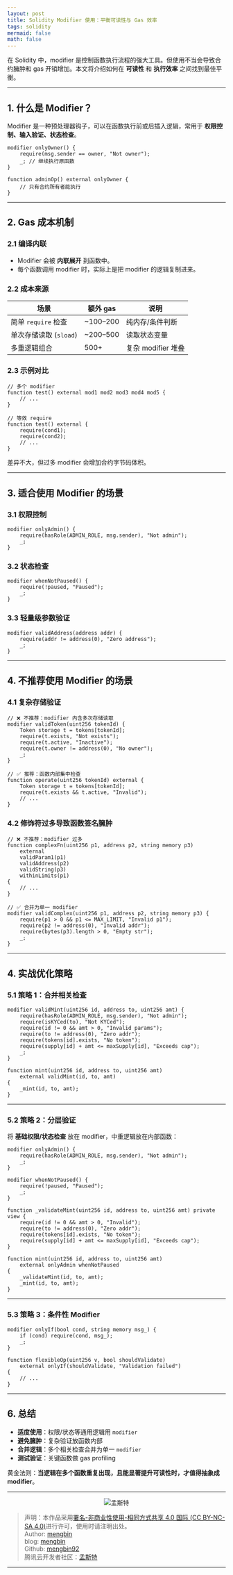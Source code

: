 ```yaml
---
layout: post
title: Solidity Modifier 使用：平衡可读性与 Gas 效率
tags: solidity
mermaid: false
math: false
---  
```


在 Solidity 中，modifier 是控制函数执行流程的强大工具。但使用不当会导致合约臃肿和 gas 开销增加。本文将介绍如何在 **可读性** 和 **执行效率** 之间找到最佳平衡。

---

## 1. 什么是 Modifier？

Modifier 是一种预处理器钩子，可以在函数执行前或后插入逻辑，常用于 **权限控制、输入验证、状态检查**。

```solidity
modifier onlyOwner() {
    require(msg.sender == owner, "Not owner");
    _; // 继续执行原函数
}

function adminOp() external onlyOwner {
    // 只有合约所有者能执行
}
```

---

## 2. Gas 成本机制

### 2.1 编译内联

* Modifier 会被 **内联展开** 到函数中。
* 每个函数调用 modifier 时，实际上是把 modifier 的逻辑复制进来。

### 2.2 成本来源

| 场景               | 额外 gas   | 说明             |
| ---------------- | -------- | -------------- |
| 简单 `require` 检查  | ~100–200 | 纯内存/条件判断       |
| 单次存储读取 (`sload`) | ~200–500 | 读取状态变量         |
| 多重逻辑组合           | 500+     | 复杂 modifier 堆叠 |

### 2.3 示例对比

```solidity
// 多个 modifier
function test() external mod1 mod2 mod3 mod4 mod5 {
    // ...
}

// 等效 require
function test() external {
    require(cond1);
    require(cond2);
    // ...
}
```

差异不大，但过多 modifier 会增加合约字节码体积。

---

## 3. 适合使用 Modifier 的场景

### 3.1 权限控制

```solidity
modifier onlyAdmin() {
    require(hasRole(ADMIN_ROLE, msg.sender), "Not admin");
    _;
}
```

### 3.2 状态检查

```solidity
modifier whenNotPaused() {
    require(!paused, "Paused");
    _;
}
```

### 3.3 轻量级参数验证

```solidity
modifier validAddress(address addr) {
    require(addr != address(0), "Zero address");
    _;
}
```

---

## 4. 不推荐使用 Modifier 的场景

### 4.1 复杂存储验证

```solidity
// ❌ 不推荐：modifier 内含多次存储读取
modifier validToken(uint256 tokenId) {
    Token storage t = tokens[tokenId];
    require(t.exists, "Not exists");
    require(t.active, "Inactive");
    require(t.owner != address(0), "No owner");
    _;
}

// ✅ 推荐：函数内部集中检查
function operate(uint256 tokenId) external {
    Token storage t = tokens[tokenId];
    require(t.exists && t.active, "Invalid");
    // ...
}
```

### 4.2 修饰符过多导致函数签名臃肿

```solidity
// ❌ 不推荐：modifier 过多
function complexFn(uint256 p1, address p2, string memory p3)
    external
    validParam1(p1)
    validAddress(p2)
    validString(p3)
    withinLimits(p1)
{
    // ...
}

// ✅ 合并为单一 modifier
modifier validComplex(uint256 p1, address p2, string memory p3) {
    require(p1 > 0 && p1 <= MAX_LIMIT, "Invalid p1");
    require(p2 != address(0), "Invalid addr");
    require(bytes(p3).length > 0, "Empty str");
    _;
}
```

---

## 4. 实战优化策略

### 5.1 策略 1：合并相关检查

```solidity
modifier validMint(uint256 id, address to, uint256 amt) {
    require(hasRole(ADMIN_ROLE, msg.sender), "Not admin");
    require(isKYCed(to), "Not KYCed");
    require(id != 0 && amt > 0, "Invalid params");
    require(to != address(0), "Zero addr");
    require(tokens[id].exists, "No token");
    require(supply[id] + amt <= maxSupply[id], "Exceeds cap");
    _;
}

function mint(uint256 id, address to, uint256 amt) 
    external validMint(id, to, amt) 
{
    _mint(id, to, amt);
}
```

---

### 5.2 策略 2：分层验证

将 **基础权限/状态检查** 放在 modifier，中重逻辑放在内部函数：

```solidity
modifier onlyAdmin() {
    require(hasRole(ADMIN_ROLE, msg.sender), "Not admin");
    _;
}

modifier whenNotPaused() {
    require(!paused, "Paused");
    _;
}

function _validateMint(uint256 id, address to, uint256 amt) private view {
    require(id != 0 && amt > 0, "Invalid");
    require(to != address(0), "Zero addr");
    require(tokens[id].exists, "No token");
    require(supply[id] + amt <= maxSupply[id], "Exceeds cap");
}

function mint(uint256 id, address to, uint256 amt) 
    external onlyAdmin whenNotPaused 
{
    _validateMint(id, to, amt);
    _mint(id, to, amt);
}
```

---

### 5.3 策略 3：条件性 Modifier

```solidity
modifier onlyIf(bool cond, string memory msg_) {
    if (cond) require(cond, msg_);
    _;
}

function flexibleOp(uint256 v, bool shouldValidate) 
    external onlyIf(shouldValidate, "Validation failed") 
{
    // ...
}
```

---

## 6. 总结

* **适度使用**：权限/状态等通用逻辑用 `modifier`
* **避免臃肿**：复杂验证放函数内部
* **合并逻辑**：多个相关检查合并为单一 `modifier`
* **测试验证**：关键函数做 gas profiling

黄金法则：**当逻辑在多个函数重复出现，且能显著提升可读性时，才值得抽象成 modifier**。

---

<div align="center">
  <img src="../img/qrcode_wechat.jpg" alt="孟斯特">
</div>

> 声明：本作品采用[署名-非商业性使用-相同方式共享 4.0 国际 (CC BY-NC-SA 4.0)](https://creativecommons.org/licenses/by-nc-sa/4.0/deed.zh)进行许可，使用时请注明出处。  
> Author: [mengbin](mengbin1992@outlook.com)  
> blog: [mengbin](https://mengbin.top)  
> Github: [mengbin92](https://mengbin92.github.io/)  
> 腾讯云开发者社区：[孟斯特](https://cloud.tencent.com/developer/user/6649301)  
---